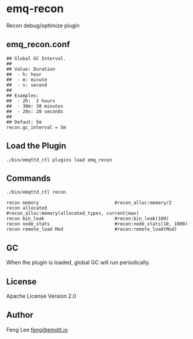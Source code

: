 
emq-recon
=========

Recon debug/optimize plugin

emq_recon.conf
--------------

```
## Global GC Interval.
##
## Value: Duration
##  - h: hour
##  - m: minute
##  - s: second
##
## Examples:
##  - 2h:  2 hours
##  - 30m: 30 minutes
##  - 20s: 20 seconds
##
## Defaut: 5m
recon.gc_interval = 5m
```

Load the Plugin
---------------

```
./bin/emqttd_ctl plugins load emq_recon
```

Commands
--------

```
./bin/emqttd_ctl recon

recon memory                            #recon_alloc:memory/2
recon allocated                         #recon_alloc:memory(allocated_types, current|max)
recon bin_leak                          #recon:bin_leak(100)
recon node_stats                        #recon:node_stats(10, 1000)
recon remote_load Mod                   #recon:remote_load(Mod)
```

GC
--

When the plugin is loaded, global GC will run periodically.

License
-------

Apache License Version 2.0

Author
------

Feng Lee <feng@emqtt.io>

